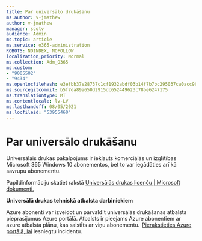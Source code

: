 ```yaml
---
title: Par universālo drukāšanu
ms.author: v-jmathew
author: v-jmathew
manager: scotv
audience: Admin
ms.topic: article
ms.service: o365-administration
ROBOTS: NOINDEX, NOFOLLOW
localization_priority: Normal
ms.collection: Adm_O365
ms.custom:
- "9005502"
- "9434"
ms.openlocfilehash: e3efbb37e28737c1cf1932abdf03b14f7b7bc295037ca0acc9602d8864b4a8ae
ms.sourcegitcommit: b5f7da89a650d2915dc652449623c78be6247175
ms.translationtype: MT
ms.contentlocale: lv-LV
ms.lasthandoff: 08/05/2021
ms.locfileid: "53955460"
---
```

# <a name="about-universal-print"></a>Par universālo drukāšanu

Universālais drukas pakalpojums ir iekļauts komerciālās un izglītības Microsoft 365 Windows 10 abonementos, bet to var iegādāties arī kā savrupu abonementu.

Papildinformāciju skatiet rakstā [Universālās drukas licenču | Microsoft dokumenti.](https://docs.microsoft.com/universal-print/fundamentals/universal-print-license)

**Universālā drukas tehniskā atbalsta darbiniekiem**

Azure abonenti var izveidot un pārvaldīt universālās drukāšanas atbalsta pieprasījumus Azure portālā. Atbalsts ir pieejams Azure abonentiem ar azure atbalsta plānu, kas saistīts ar viņu abonementu.  [Pierakstieties Azure portālā, lai](https://ms.portal.azure.com/#blade/Microsoft_Azure_Support/HelpAndSupportBlade/newsupportrequest) iesniegtu incidentu.